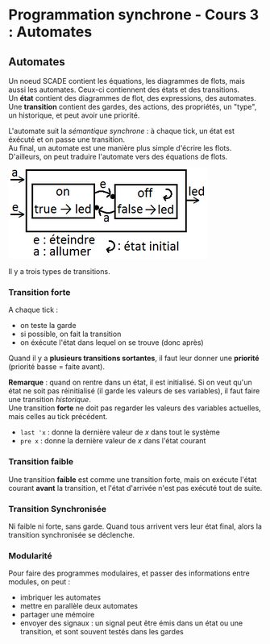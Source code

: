 # Programmation synchrone - Cours 3 : Automates 

## Automates 

Un noeud SCADE contient les équations, les diagrammes de flots, mais aussi les 
automates. Ceux-ci contiennent des états et des transitions.  
Un **état** contient des diagrammes de flot, des expressions, des automates.  
Une **transition** contient des gardes, des actions, des propriétés, un "type", 
un historique, et peut avoir une priorité.  
  
L'automate suit la *sémantique synchrone* : à chaque tick, un état est éxécuté 
et on passe une transition.  
Au final, un automate est une manière plus simple d'écrire les flots. D'ailleurs, on 
peut traduire l'automate vers des équations de flots.  

![schéma automate](2_05.png)

Il y a trois types de transitions. 

### Transition forte 

A chaque tick : 

- on teste la garde
- si possible, on fait la transition
- on éxécute l'état dans lequel on se trouve (donc après)

Quand il y a **plusieurs transitions sortantes**, il faut leur donner une 
**priorité** (priorité basse = faite avant). 

**Remarque** : quand on rentre dans un état, il est initialisé. Si on veut qu'un 
état ne soit pas réinitialisé (il garde les valeurs de ses variables), il faut faire 
une transition *historique*.  
Une transition **forte** ne doit pas regarder les valeurs des variables actuelles, 
mais celles au tick précédent. 

- ```last 'x``` : donne la dernière valeur de *x* dans tout le système
- ```pre x``` : donne la dernière valeur de *x* dans l'état courant


### Transition faible 

Une transition **faible** est comme une transition forte, mais on exécute l'état 
courant **avant** la transition, et l'état d'arrivée n'est pas exécuté tout de 
suite. 

### Transition Synchronisée 

Ni faible ni forte, sans garde. Quand tous arrivent vers leur état final, alors la 
transition synchronisée se déclenche.

### Modularité

Pour faire des programmes modulaires, et passer des informations entre 
modules, on peut : 

- imbriquer les automates 
- mettre en parallèle deux automates
- partager une mémoire
- envoyer des signaux : un signal peut être émis dans un état ou une transition, 
et sont souvent testés dans les gardes

